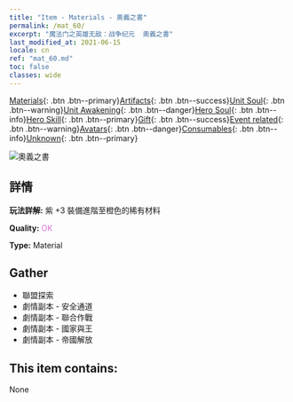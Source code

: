 ```yaml
---
title: "Item - Materials - 奧義之書"
permalink: /mat_60/
excerpt: "魔法门之英雄无敌：战争纪元  奧義之書"
last_modified_at: 2021-06-15
locale: cn
ref: "mat_60.md"
toc: false
classes: wide
---
```

 [Materials](/ItemsCN/){: .btn .btn--primary}[Artifacts](/ItemsCN/Artifacts/){: .btn .btn--success}[Unit Soul](/ItemsCN/UnitSoul/){: .btn .btn--warning}[Unit Awakening](/ItemsCN/UnitAwakening/){: .btn .btn--danger}[Hero Soul](/ItemsCN/HeroSoul/){: .btn .btn--info}[Hero Skill](/ItemsCN/HeroSkill/){: .btn .btn--primary}[Gift](/ItemsCN/Gift/){: .btn .btn--success}[Event related](/ItemsCN/Events/){: .btn .btn--warning}[Avatars](/ItemsCN/Avatars/){: .btn .btn--danger}[Consumables](/ItemsCN/Consumables/){: .btn .btn--info}[Unknown](/ItemsCN/Unknown/){: .btn .btn--primary}

 ![奧義之書](/images/t/i_cailiao_hexin2.png)

## 詳情
 **玩法詳解:** 紫 +3 裝備進階至橙色的稀有材料

 **Quality:** <span style="color: #DA70D6">OK</span>

 **Type:** Material

## Gather

*    聯盟探索 
*    劇情副本 - 安全通道 
*    劇情副本 - 聯合作戰 
*    劇情副本 - 國家與王 
*    劇情副本 - 帝國解放 

## This item contains:

  None

